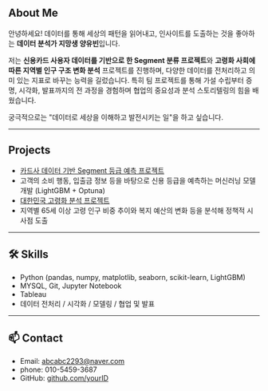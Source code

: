 
## About Me

안녕하세요! 데이터를 통해 세상의 패턴을 읽어내고, 인사이트를 도출하는 것을 좋아하는 **데이터 분석가 지망생 양유빈**입니다.

저는 **신용카드 사용자 데이터를 기반으로 한 Segment 분류 프로젝트**와 **고령화 사회에 따른 지역별 인구 구조 변화 분석** 프로젝트를 진행하며, 다양한 데이터를 전처리하고 의미 있는 지표로 바꾸는 능력을 길렀습니다.
특히 팀 프로젝트를 통해 가설 수립부터 증명, 시각화, 발표까지의 전 과정을 경험하며 협업의 중요성과 분석 스토리텔링의 힘을 배웠습니다.

궁극적으로는 "데이터로 세상을 이해하고 발전시키는 일"을 하고 싶습니다.

---

##  Projects
-  [카드사 데이터 기반 Segment 등급 예측 프로젝트](./segment-prediction/)
  - 고객의 소비 행동, 입출금 정보 등을 바탕으로 신용 등급을 예측하는 머신러닝 모델 개발 (LightGBM + Optuna)
-  [대한민국 고령화 분석 프로젝트](./aging-analysis/)
  - 지역별 65세 이상 고령 인구 비중 추이와 복지 예산의 변화 등을 분석해 정책적 시사점 도출

---

## 🛠️ Skills
- Python (pandas, numpy, matplotlib, seaborn, scikit-learn, LightGBM)
- MYSQL, Git, Jupyter Notebook
- Tableau
- 데이터 전처리 / 시각화 / 모델링 / 협업 및 발표

---

## 📫 Contact
- Email: abcabc2293@naver.com  
- phone: 010-5459-3687   
- GitHub: [github.com/yourID](https://github.com/yubin3687)
